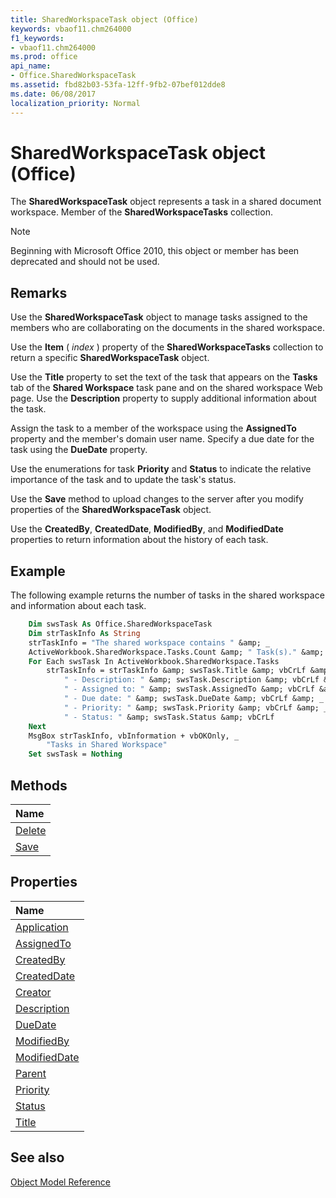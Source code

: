 ```yaml
---
title: SharedWorkspaceTask object (Office)
keywords: vbaof11.chm264000
f1_keywords:
- vbaof11.chm264000
ms.prod: office
api_name:
- Office.SharedWorkspaceTask
ms.assetid: fbd82b03-53fa-12ff-9fb2-07bef012dde8
ms.date: 06/08/2017
localization_priority: Normal
---
```



# SharedWorkspaceTask object (Office)

The  **SharedWorkspaceTask** object represents a task in a shared document workspace. Member of the **SharedWorkspaceTasks** collection.

> [!NOTE] 
> Beginning with Microsoft Office 2010, this object or member has been deprecated and should not be used.


## Remarks

Use the  **SharedWorkspaceTask** object to manage tasks assigned to the members who are collaborating on the documents in the shared workspace.

Use the  **Item** ( _index_ ) property of the **SharedWorkspaceTasks** collection to return a specific **SharedWorkspaceTask** object.

Use the  **Title** property to set the text of the task that appears on the **Tasks** tab of the **Shared Workspace** task pane and on the shared workspace Web page. Use the **Description** property to supply additional information about the task.

Assign the task to a member of the workspace using the  **AssignedTo** property and the member's domain user name. Specify a due date for the task using the **DueDate** property.

Use the enumerations for task  **Priority** and **Status** to indicate the relative importance of the task and to update the task's status.

Use the  **Save** method to upload changes to the server after you modify properties of the **SharedWorkspaceTask** object.

Use the  **CreatedBy**, **CreatedDate**, **ModifiedBy**, and **ModifiedDate** properties to return information about the history of each task.


## Example

The following example returns the number of tasks in the shared workspace and information about each task.


```vb
    Dim swsTask As Office.SharedWorkspaceTask 
    Dim strTaskInfo As String 
    strTaskInfo = "The shared workspace contains " &amp; _ 
    ActiveWorkbook.SharedWorkspace.Tasks.Count &amp; " Task(s)." &amp; vbCrLf 
    For Each swsTask In ActiveWorkbook.SharedWorkspace.Tasks 
        strTaskInfo = strTaskInfo &amp; swsTask.Title &amp; vbCrLf &amp; _ 
            " - Description: " &amp; swsTask.Description &amp; vbCrLf &amp; _ 
            " - Assigned to: " &amp; swsTask.AssignedTo &amp; vbCrLf &amp; _ 
            " - Due date: " &amp; swsTask.DueDate &amp; vbCrLf &amp; _ 
            " - Priority: " &amp; swsTask.Priority &amp; vbCrLf &amp; _ 
            " - Status: " &amp; swsTask.Status &amp; vbCrLf 
    Next 
    MsgBox strTaskInfo, vbInformation + vbOKOnly, _ 
        "Tasks in Shared Workspace" 
    Set swsTask = Nothing 

```


## Methods



|Name|
|:-----|
|[Delete](Office.SharedWorkspaceTask.Delete.md)|
|[Save](Office.SharedWorkspaceTask.Save.md)|

## Properties



|Name|
|:-----|
|[Application](Office.SharedWorkspaceTask.Application.md)|
|[AssignedTo](Office.SharedWorkspaceTask.AssignedTo.md)|
|[CreatedBy](Office.SharedWorkspaceTask.CreatedBy.md)|
|[CreatedDate](Office.SharedWorkspaceTask.CreatedDate.md)|
|[Creator](Office.SharedWorkspaceTask.Creator.md)|
|[Description](Office.SharedWorkspaceTask.Description.md)|
|[DueDate](Office.SharedWorkspaceTask.DueDate.md)|
|[ModifiedBy](Office.SharedWorkspaceTask.ModifiedBy.md)|
|[ModifiedDate](Office.SharedWorkspaceTask.ModifiedDate.md)|
|[Parent](Office.SharedWorkspaceTask.Parent.md)|
|[Priority](Office.SharedWorkspaceTask.Priority.md)|
|[Status](Office.SharedWorkspaceTask.Status.md)|
|[Title](Office.SharedWorkspaceTask.Title.md)|

## See also





[Object Model Reference](./overview/Library-Reference/reference-object-library-reference-for-office.md)
